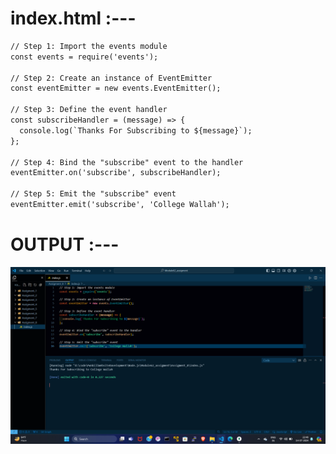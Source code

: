 # index.html :---
```index.html
// Step 1: Import the events module
const events = require('events');

// Step 2: Create an instance of EventEmitter
const eventEmitter = new events.EventEmitter();

// Step 3: Define the event handler
const subscribeHandler = (message) => {
  console.log(`Thanks For Subscribing to ${message}`);
};

// Step 4: Bind the "subscribe" event to the handler
eventEmitter.on('subscribe', subscribeHandler);

// Step 5: Emit the "subscribe" event
eventEmitter.emit('subscribe', 'College Wallah');
```

# OUTPUT :---
<img src="./Assigment_8.png" alt="OUTPUT" title="Assigment_8_Output">
